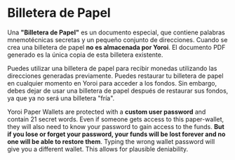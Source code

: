 # Billetera de Papel

Una **"Billetera de Papel"** es un documento especial, que contiene palabras mnemotécnicas secretas y un pequeño conjunto de direcciones. Cuando se crea una billetera de papel **no es almacenada por Yoroi**. El documento PDF generado es la única copia de esta billetera existente.

Puedes utilizar una billetera de papel para recibir monedas utilizando las direcciones generadas previamente. Puedes restaurar tu billetera de papel en cualquier momento en Yoroi para acceder a los fondos. Sin embargo, debes dejar de usar una billetera de papel después de restaurar sus fondos, ya que ya no será una billetera "fría".

Yoroi Paper Wallets are protected with a **custom user password** and contain 21 secret words. Even if someone gets access to this paper-wallet, they will also need to know your password to gain access to the funds. **But if you lose or forget your password, your funds will be lost forever and no one will be able to restore them**. Typing the wrong wallet password will give you a different wallet. This allows for plausible deniability.